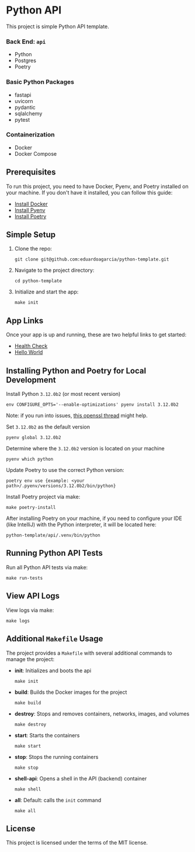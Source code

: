 # Python API

This project is simple Python API template.

### Back End: `api`
- Python
- Postgres
- Poetry

### Basic Python Packages
- fastapi
- uvicorn
- pydantic
- sqlalchemy
- pytest

### Containerization
- Docker
- Docker Compose

## Prerequisites

To run this project, you need to have Docker, Pyenv, and Poetry installed on your machine. If you don't have it
installed, you can follow this guide:

- [Install Docker](https://docs.docker.com/get-docker/)
- [Install Pyenv](https://github.com/pyenv/pyenv?tab=readme-ov-file#installation)
- [Install Poetry](https://python-poetry.org/docs/)

## Simple Setup

1. Clone the repo:
    ```shell
    git clone git@github.com:eduardoagarcia/python-template.git
    ```
2. Navigate to the project directory:
    ```shell
    cd python-template
    ```
3. Initialize and start the app:
    ```shell
    make init
    ```

## App Links
Once your app is up and running, these are two helpful links to get started:
- [Health Check](http://localhost:8000/health-check)
- [Hello World](http://localhost:8000/api/v1/hello/world)

## Installing Python and Poetry for Local Development

Install Python `3.12.0b2` (or most recent version)
```shell
env CONFIGURE_OPTS='--enable-optimizations' pyenv install 3.12.0b2
```
Note: if you run into issues, [this openssl thread](https://stackoverflow.com/questions/77237751/3-12-install-fails-on-intel-macbook-pro) might help.

Set `3.12.0b2` as the default version
```shell
pyenv global 3.12.0b2
```

Determine where the `3.12.0b2` version is located on your machine
```shell
pyenv which python
```

Update Poetry to use the correct Python version:
```shell
poetry env use {example: <your path>/.pyenv/versions/3.12.0b2/bin/python}
```

Install Poetry project via make:
```shell
make poetry-install
```

After installing Poetry on your machine, if you need to configure your IDE (like IntelliJ) with the Python interpreter, it will be located here:
```text
python-template/api/.venv/bin/python
```

## Running Python API Tests

Run all Python API tests via make:
```shell
make run-tests
```

## View API Logs

View logs via make:
```shell
make logs
```

## Additional `Makefile` Usage

The project provides a `Makefile` with several additional commands to manage the project:

- **init**: Initializes and boots the api
    ```shell
    make init
    ```

- **build**: Builds the Docker images for the project
    ```shell
    make build
    ```

- **destroy**: Stops and removes containers, networks, images, and volumes
    ```shell
    make destroy
    ```

- **start**: Starts the containers
    ```shell
    make start
    ```

- **stop**: Stops the running containers
    ```shell
    make stop
    ```

- **shell-api**: Opens a shell in the API (backend) container
    ```shell
    make shell
    ```

- **all**: Default: calls the `init` command
    ```shell
    make all
    ```

## License

This project is licensed under the terms of the MIT license.